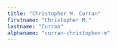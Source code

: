 ```yaml
---
title: "Christopher M. Curran"
firstname: "Christopher M."
lastname: "Curran"
alphaname: "curran-christopher-m"
---
```


